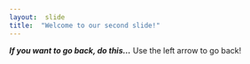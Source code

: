 ```yaml
---
layout:  slide
title:  "Welcome to our second slide!"
---
```

_**If you want to go back, do this...**_
Use the left arrow to go back!
